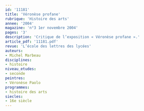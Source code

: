 ```yaml
---
id: '11181'
title: 'Véronèse profane'
rubrique: 'Histoire des arts'
annee: '2004'
magazine: 'n°3 1er novembre 2004'
pages: '3'
description: 'Critique de l’exposition « Véronèse profane ».'
article_pdf: '11181.pdf'
revue: 'L’école des lettres des lycées'
auteurs:
- Michel Marbeau
disciplines:
- histoire
niveau_etudes:
- seconde
peintres:
- Véronèse Paolo
programmes:
- histoire des arts
siecles:
- 16e siècle
---
```


